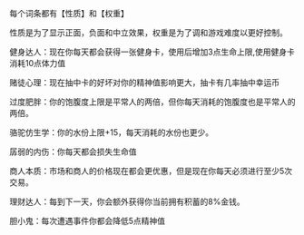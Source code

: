 每个词条都有【性质】和【权重】

性质是为了显示正面，负面和中立效果，权重是为了调和游戏难度以更好控制。

健身达人：现在你每天都会获得一张健身卡，使用后增加3点生命上限,使用健身卡消耗10点体力值

赌徒心理：现在抽中卡的好坏对你的精神值影响更大，抽卡有几率抽中幸运币

过度肥胖：你的饱腹度上限是平常人的两倍，但你每天消耗的饱腹度也是平常人的两倍。

骆驼仿生学：你的水份上限+15，每天消耗的水份也更少。

孱弱的内伤：你每天都会损失生命值

商人本质：市场和商人的价格现在都会更优惠，但是现在你每天必须进行至少5次交易。

理财达人：每到下一天，你会额外获得你当前拥有积蓄的8%金钱。

胆小鬼：每次遭遇事件你都会降低5点精神值
